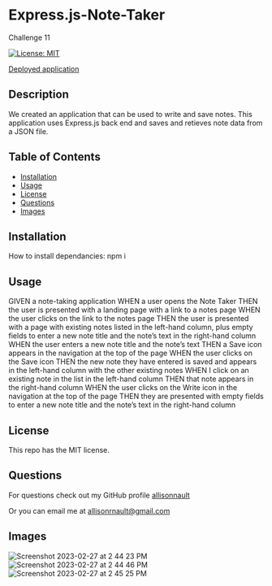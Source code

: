 # Express.js-Note-Taker
Challenge 11

[![License: MIT](https://img.shields.io/badge/License-MIT-yellow.svg)](https://opensource.org/licenses/MIT)

[Deployed application](https://hidden-earth-94300.herokuapp.com/)

    
## Description
    
We created an application that can be used to write and save notes. This application uses Express.js back end and saves and retieves note data from a JSON file.
    
## Table of Contents
    
- [Installation](#installation)
- [Usage](#usage)
- [License](#license)
- [Questions](#questions)
- [Images](#images)
    
<a name="installation"></a>
## Installation
    
How to install dependancies: npm i
    
<a name="usage"></a>
## Usage

GIVEN a note-taking application
WHEN a user opens the Note Taker
THEN the user is presented with a landing page with a link to a notes page
WHEN the user clicks on the link to the notes page
THEN the user is presented with a page with existing notes listed in the left-hand column, plus empty fields to enter a new note title and the note’s text in the right-hand column
WHEN the user enters a new note title and the note’s text
THEN a Save icon appears in the navigation at the top of the page
WHEN the user clicks on the Save icon
THEN the new note they have entered is saved and appears in the left-hand column with the other existing notes
WHEN I click on an existing note in the list in the left-hand column
THEN that note appears in the right-hand column
WHEN the user clicks on the Write icon in the navigation at the top of the page
THEN they are presented with empty fields to enter a new note title and the note’s text in the right-hand column


<a name="license"></a>
## License
    
This repo has the MIT license.
 
<a name="questions"></a>
## Questions
    
For questions check out my GitHub profile [allisonnault](https://www.github.com/allisonnault)
    
Or you can email me at [allisonrnault@gmail.com](mailto:allisonrnault@gmail.com)

<a name="images"></a>
## Images

![Screenshot 2023-02-27 at 2 44 23 PM](https://user-images.githubusercontent.com/122173474/221685723-0b709c0c-0142-4ac0-a0c9-19b43d62d2a0.png)
![Screenshot 2023-02-27 at 2 44 46 PM](https://user-images.githubusercontent.com/122173474/221685731-df6e3563-69ee-4aab-a0f6-d9ea70f99c75.png)
![Screenshot 2023-02-27 at 2 45 25 PM](https://user-images.githubusercontent.com/122173474/221685732-81202783-d3f5-4e91-bda3-6e9deb9d172e.png)


